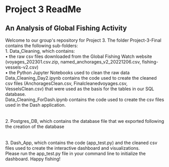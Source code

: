 # Project 3 ReadMe
<h2> An Analysis of Global Fishing Activity </h2>
<body>
  Welcome to our group's repository for Project 3. The folder Project-3-Final contains the following sub-folders: <br>
  1. Data_Cleaning, which contains:<br>
      • the raw csv files downloaded from the Global Fishing Watch website (voyages_202301.csv.zip, named_anchorages_v2_20221206.csv, fishing-vessels-v2.csv) <br>
      • the Python Jupyter Notebooks used to clean the raw data <br>
        Data_Cleaning_Day2.ipynb contains the code used to create the cleaned csv files (AnchoragesClean.csv, Finalcleanedvoyages.csv, VesselsClean.csv) that were used as the basis for the tables in our SQL database. <br>
        Data_Cleaning_ForDash.ipynb contains the code used to create the csv files used in the Dash application. <br>
  <br>
  <br>
  2. Postgres_DB, which contains the database file that we exported following the creation of the database <br>
  <br>
  <br>
  3. Dash_App, which contains the code (app_test.py) and the cleaned csv files used to create the interactive dashboard and visualizations.<br>
  Please run the app_test.py file in your command line to initialize the dashboard. Happy fishing!
